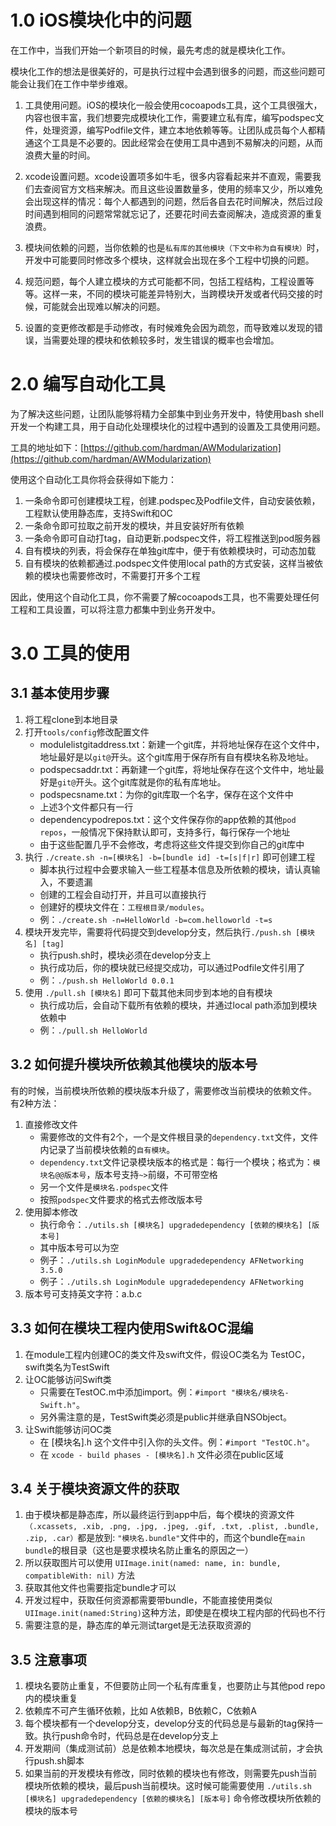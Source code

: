 # 1.0 iOS模块化中的问题

在工作中，当我们开始一个新项目的时候，最先考虑的就是模块化工作。

模块化工作的想法是很美好的，可是执行过程中会遇到很多的问题，而这些问题可能会让我们在工作中举步维艰。

1. 工具使用问题。iOS的模块化一般会使用cocoapods工具，这个工具很强大，内容也很丰富，我们想要完成模块化工作，需要建立私有库，编写podspec文件，处理资源，编写Podfile文件，建立本地依赖等等。让团队成员每个人都精通这个工具是不必要的。因此经常会在使用工具中遇到不易解决的问题，从而浪费大量的时间。

2. xcode设置问题。xcode设置项多如牛毛，很多内容看起来并不直观，需要我们去查阅官方文档来解决。而且这些设置数量多，使用的频率又少，所以难免会出现这样的情况：每个人都遇到的问题，然后各自去花时间解决，然后过段时间遇到相同的问题常常就忘记了，还要花时间去查阅解决，造成资源的重复浪费。

3. 模块间依赖的问题，当你依赖的也是`私有库的其他模块（下文中称为自有模块）`时，开发中可能要同时修改多个模块，这样就会出现在多个工程中切换的问题。

4. 规范问题，每个人建立模块的方式可能都不同，包括工程结构，工程设置等等。这样一来，不同的模块可能差异特别大，当跨模块开发或者代码交接的时候，可能就会出现难以解决的问题。

5. 设置的变更修改都是手动修改，有时候难免会因为疏忽，而导致难以发现的错误，当需要处理的模块和依赖较多时，发生错误的概率也会增加。

# 2.0 编写自动化工具

为了解决这些问题，让团队能够将精力全部集中到业务开发中，特使用bash shell开发一个构建工具，用于自动化处理模块化的过程中遇到的设置及工具使用问题。

工具的地址如下：[https://github.com/hardman/AWModularization](https://github.com/hardman/AWModularization)

使用这个自动化工具你将会获得如下能力：

1. 一条命令即可创建模块工程，创建.podspec及Podfile文件，自动安装依赖，工程默认使用静态库，支持Swift和OC
2. 一条命令即可拉取之前开发的模块，并且安装好所有依赖
3. 一条命令即可自动打tag，自动更新.podspec文件，将工程推送到pod服务器
4. 自有模块的列表，将会保存在单独git库中，便于有依赖模块时，可动态加载
5. 自有模块的依赖都通过.podspec文件使用local path的方式安装，这样当被依赖的模块也需要修改时，不需要打开多个工程

因此，使用这个自动化工具，你不需要了解cocoapods工具，也不需要处理任何工程和工具设置，可以将注意力都集中到业务开发中。

# 3.0 工具的使用

## 3.1 基本使用步骤

1. 将工程clone到本地目录
2. 打开`tools/config`修改配置文件
	- modulelistgitaddress.txt：新建一个git库，并将地址保存在这个文件中，地址最好是以`git@`开头。这个git库用于保存所有自有模块名称及地址。
	- podspecsaddr.txt：再新建一个git库，将地址保存在这个文件中，地址最好是`git@`开头。这个git库就是你的私有库地址。
	- podspecsname.txt：为你的git库取一个名字，保存在这个文件中
	- 上述3个文件都只有一行
	- dependencypodrepos.txt：这个文件保存你的app依赖的其他`pod repos`，一般情况下保持默认即可，支持多行，每行保存一个地址
	- 由于这些配置几乎不会修改，考虑将这些文件提交到你自己的git库中
3. 执行 `./create.sh -n=[模块名] -b=[bundle id] -t=[s|f|r]` 即可创建工程
	- 脚本执行过程中会要求输入一些工程基本信息及所依赖的模块，请认真输入，不要遗漏
	- 创建的工程会自动打开，并且可以直接执行
	- 创建好的模块文件在：`工程根目录/modules`。
	- 例：`./create.sh -n=HelloWorld -b=com.helloworld -t=s`
4. 模块开发完毕，需要将代码提交到develop分支，然后执行`./push.sh [模块名] [tag]`
	- 执行push.sh时，模块必须在develop分支上
	- 执行成功后，你的模块就已经提交成功，可以通过Podfile文件引用了
	- 例：`./push.sh HelloWorld 0.0.1`
5. 使用 `./pull.sh [模块名]` 即可下载其他未同步到本地的自有模块
	- 执行成功后，会自动下载所有依赖的模块，并通过local path添加到模块依赖中
	- 例：`./pull.sh HelloWorld`

## 3.2 如何提升模块所依赖其他模块的版本号

有的时候，当前模块所依赖的模块版本升级了，需要修改当前模块的依赖文件。
有2种方法：

1. 直接修改文件
	- 需要修改的文件有2个，一个是文件根目录的`dependency.txt`文件，文件内记录了当前模块依赖的`自有模块`。
	- `dependency.txt`文件记录模块版本的格式是：每行一个模块；格式为：`模块名@@版本号`，版本号支持`~>`前缀，不可带空格
	- 另一个文件是`模块名.podspec`文件
	- 按照`podspec`文件要求的格式去修改版本号
2. 使用脚本修改
	- 执行命令：`./utils.sh [模块名] upgradedependency [依赖的模块名] [版本号]`
	- 其中版本号可以为空
	- 例子：`./utils.sh LoginModule upgradedependency AFNetworking 3.5.0`
	- 例子：`./utils.sh LoginModule upgradedependency AFNetworking`
3. 版本号可支持英文字符：a.b.c

## 3.3 如何在模块工程内使用Swift&OC混编

1. 在module工程内创建OC的类文件及swift文件，假设OC类名为 TestOC，swift类名为TestSwift
2. 让OC能够访问Swift类
	- 只需要在TestOC.m中添加import。例：`#import "模块名/模块名-Swift.h"`。
	- 另外需注意的是，TestSwift类必须是public并继承自NSObject。
3. 让Swift能够访问OC类
	- 在 [模块名].h 这个文件中引入你的头文件。例：`#import "TestOC.h"`。
	- 在 `xcode - build phases - [模块名].h` 文件必须在public区域

## 3.4 关于模块资源文件的获取

1. 由于模块都是静态库，所以最终运行到app中后，每个模块的资源文件`（.xcassets, .xib, .png, .jpg, .jpeg, .gif, .txt, .plist, .bundle, .zip, .car）`都是放到: `"模块名.bundle"`文件中的，而这个bundle在`main bundle`的根目录（这也是要求模块名防止重名的原因之一）
2. 所以获取图片可以使用 `UIImage.init(named: name, in: bundle, compatibleWith: nil)` 方法
3. 获取其他文件也需要指定bundle才可以
4. 开发过程中，获取任何资源都需要带bundle，不能直接使用类似 `UIImage.init(named:String)`这种方法，即使是在模块工程内部的代码也不行
5. 需要注意的是，静态库的单元测试target是无法获取资源的

## 3.5 注意事项

1. 模块名要防止重复，不但要防止同一个私有库重复，也要防止与其他pod repo内的模块重复
2. 依赖库不可产生循环依赖，比如 A依赖B，B依赖C，C依赖A
3. 每个模块都有一个develop分支，develop分支的代码总是与最新的tag保持一致。执行push命令时，代码总是在develop分支上
4. 开发期间（集成测试前）总是依赖本地模块，每次总是在集成测试前，才会执行push.sh脚本
5. 如果当前的开发模块有修改，同时依赖的模块也有修改，则需要先push当前模块所依赖的模块，最后push当前模块。这时候可能需要使用 `./utils.sh [模块名] upgradedependency [依赖的模块名] [版本号]` 命令修改模块所依赖的模块的版本号
